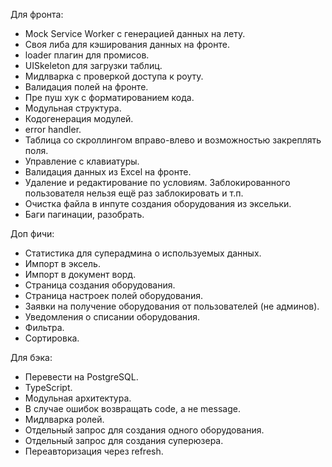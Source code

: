 Для фронта:
- Mock Service Worker с генерацией данных на лету.
- Своя либа для кэширования данных на фронте.
- loader плагин для промисов.
- UISkeleton для загрузки таблиц.
- Мидлварка с проверкой доступа к роуту.
- Валидация полей на фронте.
- Пре пуш хук с форматированием кода.
- Модульная структура.
- Кодогенерация модулей.
- error handler.
- Таблица со скроллингом вправо-влево и возможностью закреплять поля.
- Управление с клавиатуры.
- Валидация данных из Excel на фронте.
- Удаление и редактирование по условиям. Заблокированного пользователя нельзя ещё раз заблокировать и т.п.
- Очистка файла в инпуте создания оборудования из эксельки.
- Баги пагинации, разобрать.

Доп фичи:
- Статистика для суперадмина о используемых данных.
- Импорт в эксель.
- Импорт в документ ворд.
- Страница создания оборудования.
- Страница настроек полей оборудования.
- Заявки на получение оборудования от пользователей (не админов).
- Уведомления о списании оборудования.
- Фильтра.
- Сортировка.

Для бэка:
- Перевести на PostgreSQL.
- TypeScript.
- Модульная архитектура.
- В случае ошибок возвращать code, а не message.
- Мидлварка ролей.
- Отдельный запрос для создания одного оборудования.
- Отдельный запрос для создания суперюзера.
- Переавторизация через refresh.
